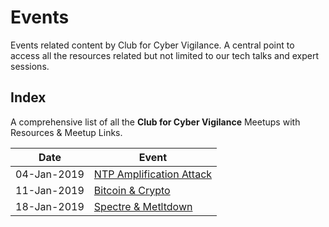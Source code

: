 # Events
Events related content by Club for Cyber Vigilance. A central point to access all the resources related but not limited to our tech talks and expert sessions.

## Index
A comprehensive list of all the **Club for Cyber Vigilance** Meetups with Resources & Meetup Links.

| Date | Event  | 
| :--: | ------ |
| 04-Jan-2019 | [NTP Amplification Attack](./ntp-04-01-2019/ntp.pdf) |
| 11-Jan-2019 | [Bitcoin & Crypto](./bitcoin-11-01-2019/bitcoin.pdf) |
| 18-Jan-2019 | [Spectre & Metltdown](./sm-18-01-2019/sm.pdf) |
